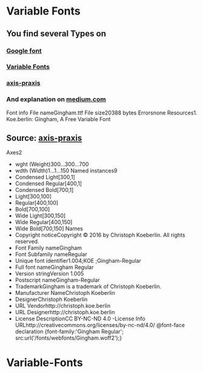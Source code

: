 # Variable Fonts

## You find several Types on

### [Google font](https://fonts.google.com/)
### [Variable Fonts](https://v-fonts.com/)
### [axis-praxis](https://www.axis-praxis.org/specimens/__DEFAULT__)
### And explanation on [medium.com](https://medium.com/clear-left-thinking/how-to-use-variable-fonts-in-the-real-world-e6d73065a604)

Font info
File nameGingham.ttf
File size20388 bytes
Errorsnone
Resources1. Koe.berlin: Gingham, A Free Variable Font

## Source: [axis-praxis](https://www.axis-praxis.org/specimens/gingham)

Axes2
- wght (Weight)300…300…700
- wdth (Width)1…1…150
Named instances9
 - Condensed Light[300,1]
 - Condensed Regular[400,1]
 - Condensed Bold[700,1]
 - Light[300,100]
 - Regular[400,100]
 - Bold[700,100]
 - Wide Light[300,150]
 - Wide Regular[400,150]
 - Wide Bold[700,150]
Names
 - Copyright noticeCopyright © 2016 by Christoph Koeberlin. All rights reserved.
 - Font Family nameGingham
 - Font Subfamily nameRegular
 - Unique font identifier1.004;KOE ;Gingham-Regular
 - Full font nameGingham Regular
 - Version stringVersion 1.005
 - Postscript nameGingham-Regular
 - TrademarkGingham is a trademark of Christoph Koeberlin.
 - Manufacturer NameChristoph Koeberlin
 - DesignerChristoph Koeberlin
 - URL Vendorhttp://christoph.koe.berlin
 - URL Designerhttp://christoph.koe.berlin
 - License DescriptionCC BY-NC-ND 4.0
  -License Info URLhttp://creativecommons.org/licenses/by-nc-nd/4.0/
@font-face declaration
{font-family:'Gingham Regular'; src:url('/fonts/webfonts/Gingham.woff2');}
# Variable-Fonts
